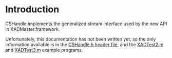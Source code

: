 # Introduction #

CSHandle implements the generalized stream interface used by the new API in XADMaster.framework.

Unfortunately, this documentation has not been written yet, so the only information available is in the [CSHandle.h header file](http://code.google.com/p/theunarchiver/source/browse/trunk/XADMaster/CSHandle.h), and the [XADTest2.m](http://code.google.com/p/theunarchiver/source/browse/trunk/XADMaster/XADTest2.m) and [XADTest3.m](http://code.google.com/p/theunarchiver/source/browse/trunk/XADMaster/XADTest3.m) example programs.